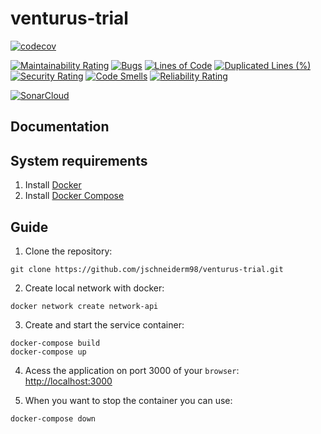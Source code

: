 # venturus-trial

[![codecov](https://codecov.io/gh/jschneiderm98/venturus-trial/branch/main/graph/badge.svg?token=F6XC5A9JRI)](https://codecov.io/gh/jschneiderm98/venturus-trial)

[![Maintainability Rating](https://sonarcloud.io/api/project_badges/measure?project=jschneiderm98_venturus-trial&metric=sqale_rating)](https://sonarcloud.io/dashboard?id=jschneiderm98_venturus-trial) [![Bugs](https://sonarcloud.io/api/project_badges/measure?project=jschneiderm98_venturus-trial&metric=bugs)](https://sonarcloud.io/dashboard?id=jschneiderm98_venturus-trial) [![Lines of Code](https://sonarcloud.io/api/project_badges/measure?project=jschneiderm98_venturus-trial&metric=ncloc)](https://sonarcloud.io/dashboard?id=jschneiderm98_venturus-trial) [![Duplicated Lines (%)](https://sonarcloud.io/api/project_badges/measure?project=jschneiderm98_venturus-trial&metric=duplicated_lines_density)](https://sonarcloud.io/dashboard?id=jschneiderm98_venturus-trial)[![Security Rating](https://sonarcloud.io/api/project_badges/measure?project=jschneiderm98_venturus-trial&metric=security_rating)](https://sonarcloud.io/dashboard?id=jschneiderm98_venturus-trial) [![Code Smells](https://sonarcloud.io/api/project_badges/measure?project=jschneiderm98_venturus-trial&metric=code_smells)](https://sonarcloud.io/dashboard?id=jschneiderm98_venturus-trial) [![Reliability Rating](https://sonarcloud.io/api/project_badges/measure?project=jschneiderm98_venturus-trial&metric=reliability_rating)](https://sonarcloud.io/dashboard?id=jschneiderm98_venturus-trial)

[![SonarCloud](https://sonarcloud.io/images/project_badges/sonarcloud-orange.svg)](https://sonarcloud.io/dashboard?id=jschneiderm98_venturus-trial)

## Documentation



## System requirements 

 1. Install [Docker](https://docs.docker.com/engine/installation/)
 2. Install [Docker Compose](https://docs.docker.com/compose/install/)

## Guide

 1. Clone the repository:
 ```
 git clone https://github.com/jschneiderm98/venturus-trial.git
 ```
 2. Create local network with docker:
 ```
 docker network create network-api
 ```
 3. Create and start the service container:

 ```
 docker-compose build
 docker-compose up
 ```

 4. Acess the application on port 3000 of your `browser`: [http://localhost:3000]()

 5. When you want to stop the container you can use:
 ```
 docker-compose down
 ``` 
 
 
